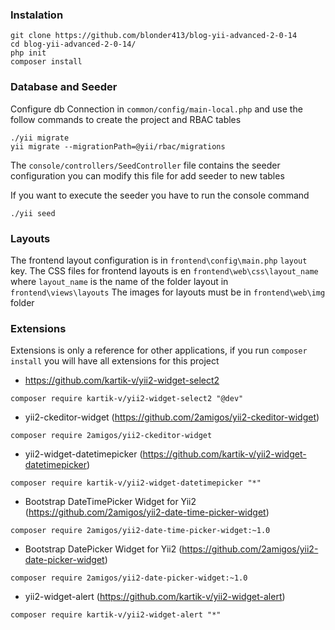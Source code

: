### Instalation
```
git clone https://github.com/blonder413/blog-yii-advanced-2-0-14
cd blog-yii-advanced-2-0-14/
php init
composer install
```
### Database and Seeder
Configure db Connection in ```common/config/main-local.php``` and
use the follow commands to create the project and RBAC tables

```
./yii migrate
yii migrate --migrationPath=@yii/rbac/migrations
```

The ```console/controllers/SeedController``` file contains the seeder configuration
you can modify this file for add seeder to new tables

If you want to execute the seeder you have to run the console command

```
./yii seed
```
### Layouts

The frontend layout configuration is in ```frontend\config\main.php```
```layout``` key.
The CSS files for frontend layouts is en ```frontend\web\css\layout_name```
where ```layout_name``` is the name of the folder layout in ```frontend\views\layouts```
The images for layouts must be in ```frontend\web\img``` folder


### Extensions

Extensions is only a reference for other applications,
if you run ```composer install``` you will have all extensions
for this project

- https://github.com/kartik-v/yii2-widget-select2

```
composer require kartik-v/yii2-widget-select2 "@dev"
```

- yii2-ckeditor-widget (https://github.com/2amigos/yii2-ckeditor-widget)

```
composer require 2amigos/yii2-ckeditor-widget
```

- yii2-widget-datetimepicker (https://github.com/kartik-v/yii2-widget-datetimepicker)

```
composer require kartik-v/yii2-widget-datetimepicker "*"
```

- Bootstrap DateTimePicker Widget for Yii2 (https://github.com/2amigos/yii2-date-time-picker-widget)

```
composer require 2amigos/yii2-date-time-picker-widget:~1.0
```

- Bootstrap DatePicker Widget for Yii2 (https://github.com/2amigos/yii2-date-picker-widget)

```
composer require 2amigos/yii2-date-picker-widget:~1.0
```

- yii2-widget-alert (https://github.com/kartik-v/yii2-widget-alert)

```
composer require kartik-v/yii2-widget-alert "*"
```
